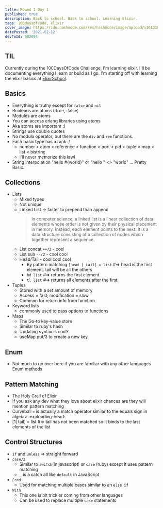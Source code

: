 ```yaml
---
title: Round 1 Day 1
published: true
description: Back to school. Back to school. Learning Elixir.
tags: 100daysofcode, elixir
cover_image: https://cdn.hashnode.com/res/hashnode/image/upload/v1613181428296/AE6zOKS_p.jpeg?auto=compress
datePosted: '2021-02-12'
devToId: 602094
---
```


## TIL
Currently during the 100DaysOfCode Challenge, I'm learning elixir. I'll be documenting everything I learn or build as I go. I'm starting off with learning the elixir basics at [ElixirSchool](http://elixirschool.com).
 
## Basics
- Everything is truthy except for `false` and `nil`
- Booleans are atoms (:true, :false)
- Modules are atoms 
- You can access erlang libraries using atoms
- Aka atoms are important :) 
- Strings use double quotes
- No modulo operator, but there are the `div` and `rem` functions.
- Each basic type has a rank :/     
    - number < atom < reference < function < port < pid < tuple < map < list < bistring
    - I'll never memorize this lawl 
- String interpolation "hello #{world}" or "hello " <> "world" ... Pretty Basic.

## Collections
- Lists
    - Mixed types
    - Not unique
    - Linked List → faster to prepend than append
        > In computer science, a linked list is a linear collection of data elements whose order is not given by their physical placement in memory. Instead, each element points to the next. It is a data structure consisting of a collection of nodes which together represent a sequence.
    - List concat `++/2` - cool
    - List sub `--/2` - cool cool
    - Head/Tail - cool cool cool
        - By pattern matching `[head | tail] = list` #=> head is the first element. tail will be all the others
        - `hd list` #=> returns the first element
        - `tl list` #=> returns all elements after the first
- Tuples
    - Stored with a set amount of memory
    - Access = fast; modification = slow
    - Common for return info from function
- Keyword lists
    - commonly used to pass options to functions
- Maps
    - The Go-to key-value store
    - Similar to ruby's hash
    - Updating syntax is cool?
    - useMap.put/3 to create a new key

## Enum
- Not much to go over here if you are familiar with any other languages Enum methods

## Pattern Matching
- The Holy Grail of Elixir
- If you ask any dev what they love about elixir chances are they will mention pattern matching
- Curveball `=` is actually a match operator similar to the equals sign in algebra :exploading-head:
- [1| tail] = list #=> tail has not been matched so it binds to the last elements of the list

## Control Structures

- `if` and `unless` => straight forward
- `case/2`
    - Similar to `switch`(in javascript) or `case` (ruby) except it uses pattern matching
    - `_` is a catch all like `default` in JavaScript
- `Cond`
    - Used for matching multiple cases similar to an `else if`
- `With`
    - This one is bit trickier coming from other languages
    - Can be used to replace multiple `case` statements